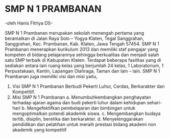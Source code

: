 # SMP N 1 PRAMBANAN
-oleh Hanis Fitriya DS-

SMP N 1 Prambanan merupakan sekolah menengah pertama yang beramatkan di Jalan Raya Solo – Yogya Klaten, Tegal Sanggrahan, Sanggrahan, Kec. Prambanan, Kab. Klaten, Jawa Tengah 57454.  SMP N 1 Prambanan menerapkan kurikulum 2013 dan memiliki staf pengajar yang kompeten di bidang pelajarannya sehingga berkualitas dan menjadi salah satu SMP terbaik di Kabupaten Klaten. Terdapat beberapa fasilitas yang di sediakan antara lain ruang kelas yang berjumlah 24 kelas, 1 Laboratorium, 1 Perpustakaan, Kantin, Lapangan Olahraga, Taman dan lain – lain.  SMP N 1 Prambanan juga memiliki visi dan misi yaitu, 
1.	Visi SMP N 1 Prambanan
Berbudi Pekerti Luhur, Cerdas, Berkarakter dan Kompetitif.
2.	Misi SMP N 1 Prambanan
a.	Menumbuhkembangkan penghayatan terhadap ajaran agama dan budi pekerti luhur dalam kehidupan sehari-hari 
b.	Mengefektifkan pembelajaran dan bimbingan untuk mengoptimalkan potendi akademik siswa. 
c.	Mengembangkan budaya tertib, disiplin, beretika dan berkarakter. 
d.	Menyelenggarakan pendidikan dan pelatihan untuk meraih prestasi bidang akademi non akademik yang kompetitif
